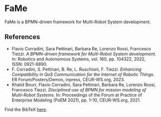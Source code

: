 # FaMe
FaMe is a BPMN-driven framework for Multi-Robot System development.


## References
- Flavio Corradini, Sara Pettinari, Barbara Re, Lorenzo Rossi, Francesco Tiezzi. _A BPMN-driven framework for Multi-Robot System development_. In: Robotics and Autonomous Systems, vol. 160, pp. 104322, 2022, ISSN: 0921-8890.
- F. Corradini, S. Pettinari, B. Re, L. Ruschioni, F. Tiezzi. _Enhancing Compatibility in QoS Communication for the Internet of Robotic Things_. ER Forum/Posters/Demos, inpress, CEUR-WS.org, 2023.
- Khalid Bourr, Flavio Corradini, Sara Pettinari, Barbara Re, Lorenzo Rossi, Francesco Tiezzi. _Disciplined use of BPMN for mission modeling of Multi-Robot Systems_. In: Proceedings of the Forum at Practice of Enterprise Modeling (PoEM 2021), pp. 1–10, CEUR-WS.org, 2021.

Find the BibTeX [here](https://github.com/SaraPettinari/fame/wiki/References).
